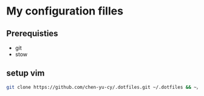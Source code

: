 # My configuration filles

## Prerequisties
* git
* stow

## setup vim

```bash
git clone https://github.com/chen-yu-cy/.dotfiles.git ~/.dotfiles && ~/.dotfiles/setup_vim.sh
```
